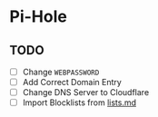 # Pi-Hole

## TODO

- [ ] Change `WEBPASSWORD`
- [ ] Add Correct Domain Entry
- [ ] Change DNS Server to Cloudflare
- [ ] Import Blocklists from [lists.md](lists.md)
